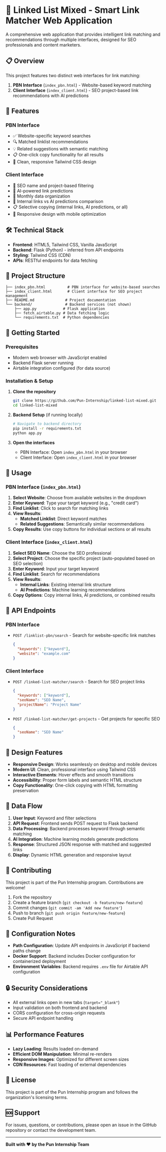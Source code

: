 # 🔗 Linked List Mixed - Smart Link Matcher Web Application

A comprehensive web application that provides intelligent link matching and recommendations through multiple interfaces, designed for SEO professionals and content marketers.

## 📋 Overview

This project features two distinct web interfaces for link matching:

1. **PBN Interface** (`index_pbn.html`) - Website-based keyword matching
2. **Client Interface** (`index_client.html`) - SEO project-based link recommendations with AI predictions

## 🎯 Features

### PBN Interface

- ✅ Website-specific keyword searches
- 🔍 Matched linklist recommendations
- 💡 Related suggestions with semantic matching
- 📋 One-click copy functionality for all results
- 🎨 Clean, responsive Tailwind CSS design

### Client Interface

- 👥 SEO name and project-based filtering
- 🤖 AI-powered link predictions
- 📅 Monthly data organization
- 🔗 Internal links vs AI predictions comparison
- 📋 Selective copying (internal links, AI predictions, or all)
- 📱 Responsive design with mobile optimization

## 🛠 Technical Stack

- **Frontend**: HTML5, Tailwind CSS, Vanilla JavaScript
- **Backend**: Flask (Python) - inferred from API endpoints
- **Styling**: Tailwind CSS (CDN)
- **APIs**: RESTful endpoints for data fetching

## 📁 Project Structure

```
├── index_pbn.html          # PBN interface for website-based searches
├── index_client.html       # Client interface for SEO project management
├── README.md              # Project documentation
└── backend/               # Backend services (not shown)
    ├── app.py            # Flask application
    ├── fetch_airtable.py # Data fetching logic
    └── requirements.txt  # Python dependencies
```

## 🚀 Getting Started

### Prerequisites

- Modern web browser with JavaScript enabled
- Backend Flask server running
- Airtable integration configured (for data source)

### Installation & Setup

1. **Clone the repository**

   ```bash
   git clone https://github.com/Pun-Internship/linked-list-mixed.git
   cd linked-list-mixed
   ```

2. **Backend Setup** (if running locally)

   ```bash
   # Navigate to backend directory
   pip install -r requirements.txt
   python app.py
   ```

3. **Open the interfaces**
   - PBN Interface: Open `index_pbn.html` in your browser
   - Client Interface: Open `index_client.html` in your browser

## 🔧 Usage

### PBN Interface (`index_pbn.html`)

1. **Select Website**: Choose from available websites in the dropdown
2. **Enter Keyword**: Type your target keyword (e.g., "credit card")
3. **Find Linklist**: Click to search for matching links
4. **View Results**:
   - **Matched Linklist**: Direct keyword matches
   - **Related Suggestions**: Semantically similar recommendations
5. **Copy Results**: Use copy buttons for individual sections or all results

### Client Interface (`index_client.html`)

1. **Select SEO Name**: Choose the SEO professional
2. **Select Project**: Choose the specific project (auto-populated based on SEO selection)
3. **Enter Keyword**: Input your target keyword
4. **Find Linklist**: Search for recommendations
5. **View Results**:
   - **Internal Links**: Existing internal link structure
   - **AI Predictions**: Machine learning recommendations
6. **Copy Options**: Copy internal links, AI predictions, or combined results

## 🔌 API Endpoints

### PBN Interface

- `POST /linklist-pbn/search` - Search for website-specific link matches
  ```json
  {
    "keywords": ["keyword"],
    "website": "example.com"
  }
  ```

### Client Interface

- `POST /linked-list-matcher/search` - Search for SEO project links
  ```json
  {
    "keywords": ["keyword"],
    "seoName": "SEO Name",
    "projectName": "Project Name"
  }
  ```
- `POST /linked-list-matcher/get-projects` - Get projects for specific SEO
  ```json
  {
    "seoName": "SEO Name"
  }
  ```

## 🎨 Design Features

- **Responsive Design**: Works seamlessly on desktop and mobile devices
- **Modern UI**: Clean, professional interface using Tailwind CSS
- **Interactive Elements**: Hover effects and smooth transitions
- **Accessibility**: Proper form labels and semantic HTML structure
- **Copy Functionality**: One-click copying with HTML formatting preservation

## 🔄 Data Flow

1. **User Input**: Keyword and filter selections
2. **API Request**: Frontend sends POST request to Flask backend
3. **Data Processing**: Backend processes keyword through semantic matching
4. **AI Integration**: Machine learning models generate predictions
5. **Response**: Structured JSON response with matched and suggested links
6. **Display**: Dynamic HTML generation and responsive layout

## 🤝 Contributing

This project is part of the Pun Internship program. Contributions are welcome!

1. Fork the repository
2. Create a feature branch (`git checkout -b feature/new-feature`)
3. Commit changes (`git commit -am 'Add new feature'`)
4. Push to branch (`git push origin feature/new-feature`)
5. Create Pull Request

## 📝 Configuration Notes

- **Path Configuration**: Update API endpoints in JavaScript if backend paths change
- **Docker Support**: Backend includes Docker configuration for containerized deployment
- **Environment Variables**: Backend requires `.env` file for Airtable API configuration

## 🔒 Security Considerations

- All external links open in new tabs (`target="_blank"`)
- Input validation on both frontend and backend
- CORS configuration for cross-origin requests
- Secure API endpoint handling

## 📊 Performance Features

- **Lazy Loading**: Results loaded on-demand
- **Efficient DOM Manipulation**: Minimal re-renders
- **Responsive Images**: Optimized for different screen sizes
- **CDN Resources**: Fast loading of external dependencies

## 📄 License

This project is part of the Pun Internship program and follows the organization's licensing terms.

## 🆘 Support

For issues, questions, or contributions, please open an issue in the GitHub repository or contact the development team.

---

**Built with ❤️ by the Pun Internship Team**
